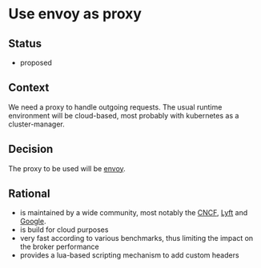 # Use envoy as proxy

## Status

- proposed

## Context

We need a proxy to handle outgoing requests. The usual runtime environment will be cloud-based, most probably with kubernetes as a cluster-manager.

## Decision

The proxy to be used will be [envoy](https://www.envoyproxy.io/).

## Rational

- is maintained by a wide community, most notably the [CNCF](https://www.cncf.io/),  [Lyft](https://www.lyft.com/) and [Google](https://www.google.com/).
- is build for cloud purposes
- very fast according to various benchmarks, thus limiting the impact on the broker performance
- provides a lua-based scripting mechanism to add custom headers